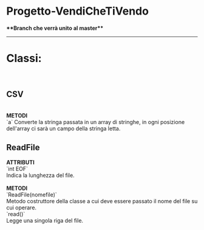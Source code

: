 <h1>Progetto-VendiCheTiVendo</h1>
<b>**Branch che verrà unito al master**</b>
<hr>
<h1>Classi:</h1><br>
<h2>CSV</h2><br>
<b>METODI</b><br>
`a`
Converte la stringa passata in un array di stringhe, in ogni posizione dell'array ci sarà un campo della stringa letta.<br>

<h2>ReadFile</h2>
<b>ATTRIBUTI</b><br>
`int EOF`<br>
Indica la lunghezza del file.<br><br>
<b>METODI</b><br>
`ReadFile(nomefile)`<br>
Metodo costruttore della classe a cui deve essere passato il nome del file su cui operare.<br>
`read()`<br>
Legge una singola riga del file.<br>
